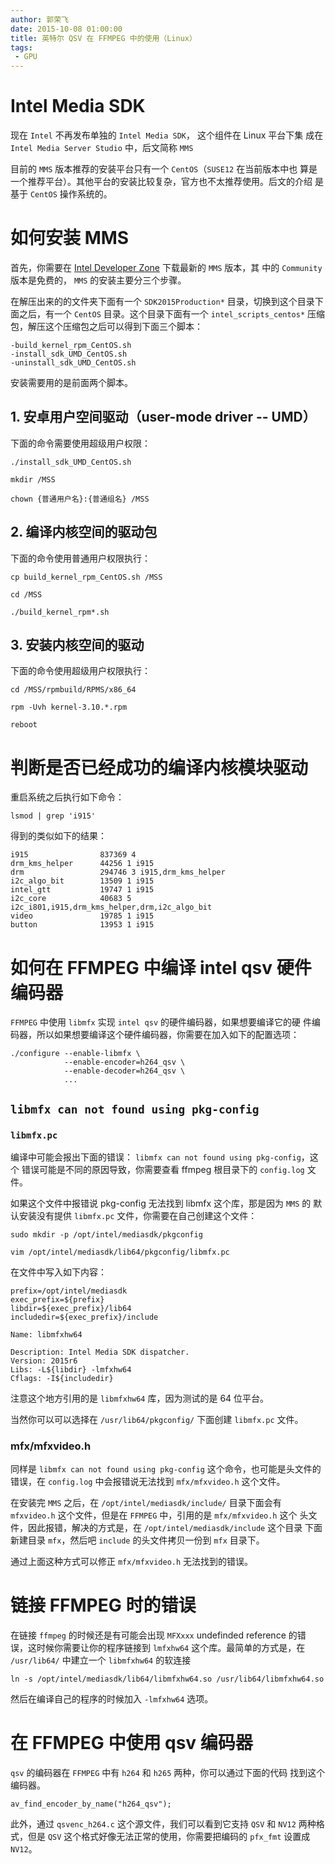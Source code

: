 ```yaml
---
author: 郭荣飞
date: 2015-10-08 01:00:00
title: 英特尔 QSV 在 FFMPEG 中的使用（Linux）
tags:
 - GPU
---
```


# Intel Media SDK

现在 `Intel` 不再发布单独的 `Intel Media SDK`， 这个组件在 Linux 平台下集
成在 `Intel Media Server Studio` 中，后文简称 `MMS`

目前的 `MMS` 版本推荐的安装平台只有一个 `CentOS`（`SUSE12` 在当前版本中也
算是一个推荐平台）。其他平台的安装比较复杂，官方也不太推荐使用。后文的介绍
是基于 `CentOS` 操作系统的。

<!--more-->

# 如何安装 MMS

首先，你需要在 [Intel Developer Zone][dev_zone] 下载最新的 `MMS` 版本，其
中的 `Community` 版本是免费的， `MMS` 的安装主要分三个步骤。

[dev_zone]: https://software.intel.com/en-us/intel-media-server-studio

在解压出来的的文件夹下面有一个 `SDK2015Production*` 目录，切换到这个目录下
面之后，有一个 `CentOS` 目录。这个目录下面有一个 `intel_scripts_centos*`
压缩包，解压这个压缩包之后可以得到下面三个脚本：

    -build_kernel_rpm_CentOS.sh
    -install_sdk_UMD_CentOS.sh
    -uninstall_sdk_UMD_CentOS.sh

安装需要用的是前面两个脚本。

## 1. 安卓用户空间驱动（user-mode driver -- UMD）

下面的命令需要使用超级用户权限：

    ./install_sdk_UMD_CentOS.sh

    mkdir /MSS

    chown {普通用户名}:{普通组名} /MSS

## 2. 编译内核空间的驱动包

下面的命令使用普通用户权限执行：

    cp build_kernel_rpm_CentOS.sh /MSS

    cd /MSS

    ./build_kernel_rpm*.sh

## 3. 安装内核空间的驱动

下面的命令使用超级用户权限执行：

    cd /MSS/rpmbuild/RPMS/x86_64

    rpm -Uvh kernel-3.10.*.rpm

    reboot

# 判断是否已经成功的编译内核模块驱动

重启系统之后执行如下命令：

    lsmod | grep 'i915'

得到的类似如下的结果：

    i915                837369 4
    drm_kms_helper      44256 1 i915
    drm                 294746 3 i915,drm_kms_helper
    i2c_algo_bit        13509 1 i915
    intel_gtt           19747 1 i915
    i2c_core            40683 5
    i2c_i801,i915,drm_kms_helper,drm,i2c_algo_bit
    video               19785 1 i915
    button              13953 1 i915

# 如何在 FFMPEG 中编译 intel qsv 硬件编码器

`FFMPEG` 中使用 `libmfx` 实现 `intel qsv` 的硬件编码器，如果想要编译它的硬
件编码器，所以如果想要编译这个硬件编码器，你需要在加入如下的配置选项：

    ./configure --enable-libmfx \
                --enable-encoder=h264_qsv \
                --enable-decoder=h264_qsv \
                ...

## `libmfx can not found using pkg-config`

### `libmfx.pc`

编译中可能会报出下面的错误： `libmfx can not found using pkg-config`，这个
错误可能是不同的原因导致，你需要查看 ffmpeg 根目录下的 `config.log` 文件。

如果这个文件中报错说 pkg-config 无法找到 libmfx 这个库，那是因为 `MMS` 的
默认安装没有提供 `libmfx.pc` 文件，你需要在自己创建这个文件：

    sudo mkdir -p /opt/intel/mediasdk/pkgconfig

    vim /opt/intel/mediasdk/lib64/pkgconfig/libmfx.pc

在文件中写入如下内容：

    prefix=/opt/intel/mediasdk
    exec_prefix=${prefix}
    libdir=${exec_prefix}/lib64
    includedir=${exec_prefix}/include

    Name: libmfxhw64

    Description: Intel Media SDK dispatcher.
    Version: 2015r6
    Libs: -L${libdir} -lmfxhw64
    Cflags: -I${includedir}

注意这个地方引用的是 `libmfxhw64` 库，因为测试的是 64 位平台。

当然你可以可以选择在 `/usr/lib64/pkgconfig/` 下面创建 `libmfx.pc` 文件。

### mfx/mfxvideo.h

同样是 `libmfx can not found using pkg-config` 这个命令，也可能是头文件的
错误，在 `config.log` 中会报错说无法找到 `mfx/mfxvideo.h` 这个文件。

在安装完 `MMS` 之后，在 `/opt/intel/mediasdk/include/` 目录下面会有
`mfxvideo.h` 这个文件，但是在 `FFMPEG` 中，引用的是 `mfx/mfxvideo.h` 这个
头文件，因此报错，解决的方式是，在 `/opt/intel/mediasdk/include` 这个目录
下面新建目录 `mfx`，然后吧 `include` 的头文件拷贝一份到 `mfx` 目录下。

通过上面这种方式可以修正 `mfx/mfxvideo.h` 无法找到的错误。

# 链接 FFMPEG 时的错误

在链接 `ffmpeg` 的时候还是有可能会出现 `MFXxxx` undefinded reference 的错
误，这时候你需要让你的程序链接到 `lmfxhw64` 这个库。最简单的方式是，在
`/usr/lib64/` 中建立一个 `libmfxhw64` 的软连接

    ln -s /opt/intel/mediasdk/lib64/libmfxhw64.so /usr/lib64/libmfxhw64.so

然后在编译自己的程序的时候加入 `-lmfxhw64` 选项。

# 在 FFMPEG 中使用 qsv 编码器

`qsv` 的编码器在 `FFMPEG` 中有 `h264` 和 `h265` 两种，你可以通过下面的代码
找到这个编码器。

    av_find_encoder_by_name("h264_qsv");

此外，通过 `qsvenc_h264.c` 这个源文件，我们可以看到它支持 `QSV` 和 `NV12`
两种格式，但是 `QSV` 这个格式好像无法正常的使用，你需要把编码的 `pfx_fmt`
设置成 `NV12`。

